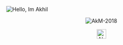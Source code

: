 ![Hello, Im Akhil](https://user-images.githubusercontent.com/50191787/88482812-4a26a980-cf81-11ea-9985-07c4668bee5d.png)

<p align="center">
<img src="https://github-readme-stats.vercel.app/api?username=AkM-2018&show_icons=true" alt="AkM-2018"/>
</p>

<p align="center">
<a href="https://www.linkedin.com/in/akhil-manoj-5b908b1a0/">	
  <img align="center" alt="Akhil Manoj | LinkdeIn" width="25px" height="25" src="https://cdn.jsdelivr.net/npm/simple-icons@v3/icons/linkedin.svg" />	
</a>
